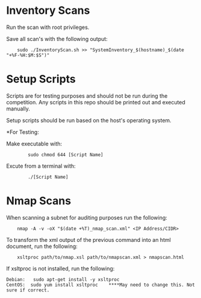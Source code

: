 # Inventory Scans

Run the scan with root privileges.

Save all scan's with the following output:

		sudo ./InventoryScan.sh >> "SystemInventory_$(hostname)_$(date "+%F-%H:$M:$S")"

# Setup Scripts

Scripts are for testing purposes and should not be run during the competition.
Any scripts in this repo should be printed out and executed manually.

Setup scripts should be run based on the host's operating system.

*For Testing:

Make executable with: 
			
			sudo chmod 644 [Script Name]
	
Excute from a terminal with:

			./[Script Name]
	
# Nmap Scans

When scanning a subnet for auditing purposes run the following:

		nmap -A -v -oX "$(date +%T)_nmap_scan.xml" <IP Address/CIDR>

To transform the xml output of the previous command into an html document, run the following:

		xsltproc path/to/nmap.xsl path/to/nmapscan.xml > nmapscan.html


If xsltproc is not installed, run the following:

	Debian:   sudo apt-get install -y xsltproc
	CentOS:  sudo yum install xsltproc    ****May need to change this. Not sure if correct.
